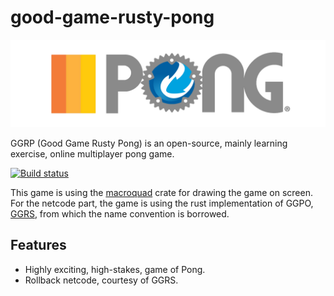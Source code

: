 # good-game-rusty-pong
![Pong](./assets/logo.png "Pong")

GGRP (Good Game Rusty Pong) is an open-source, mainly learning exercise, online multiplayer pong game.

[![Build status][build-image]][build-url]

This game is using the [macroquad](https://crates.io/crates/macroquad) crate for drawing the game on screen.  
For the netcode part, the game is using the rust implementation of GGPO, [GGRS](https://crates.io/crates/ggrs), from which the name convention is borrowed.

## Features
- Highly exciting, high-stakes, game of Pong.
- Rollback netcode, courtesy of GGRS.

<!-- Badges -->

[build-image]: https://github.com/idokendo/good-game-rusty-pong/actions/workflows/CI.yml/badge.svg
[build-url]: https://github.com/idokendo/good-game-rusty-pong/actions/workflows/CI.yml
